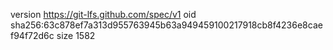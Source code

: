 version https://git-lfs.github.com/spec/v1
oid sha256:63c878ef7a313d955763945b63a949459100217918cb8f4236e8caef94f72d6c
size 1582

